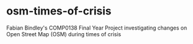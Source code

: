 # osm-times-of-crisis
Fabian Bindley's COMP0138 Final Year Project investigating changes on Open Street Map (OSM) during times of crisis
